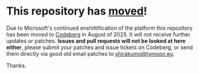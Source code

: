 # This repository has [moved](https://shinmera.com/projects/mmap)!
Due to Microsoft's continued enshittification of the platform this repository has been moved to [Codeberg](https://shinmera.com/projects/mmap) in August of 2025. It will not receive further updates or patches. **Issues and pull requests will not be looked at here either**, please submit your patches and issue tickets on Codeberg, or send them directly via good old email patches to [shirakumo@tymoon.eu](mailto:shirakumo@tymoon.eu).

Thanks.